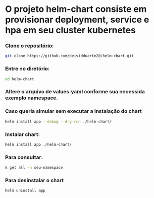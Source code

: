 # O projeto helm-chart consiste em provisionar deployment, service e hpa em seu cluster kubernetes

### Clone o repositório:
```bash
git clone https://github.com/deividduarte20/helm-chart.git
```

### Entre no diretório:
```bash
cd helm-chart
```

### Altere o arquivo de values.yaml conforme sua necessida exemplo namespace.

### Caso queria simular sem executar a instalação do chart
```bash
helm install app --debug --dry-run ./helm-chart/
```

### Instalar chart:
```bash
helm install app ./helm-chart/
```

### Para consultar:
```bash
k get all -n seu-namespace
```

### Para desinstalar o chart
```bash
helm uninstall app
```

